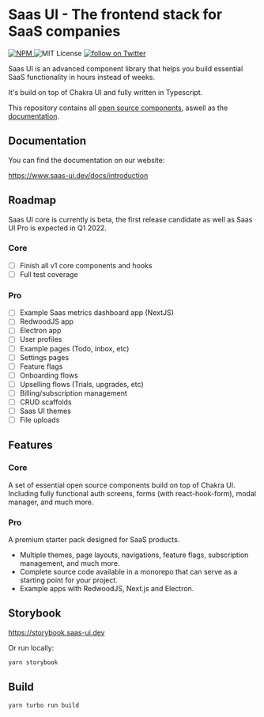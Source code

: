 # Saas UI - The frontend stack for SaaS companies

<p>
  <a href="https://www.npmjs.com/package/@saas-ui/react">
    <img src="https://img.shields.io/npm/v/@saas-ui/react" alt="NPM">
  </a>
  <img alt="MIT License" src="https://img.shields.io/github/license/saas-js/saas-ui"/>
  <a href="https://twitter.com/intent/follow?screen_name=saas_js">
    <img src="https://img.shields.io/twitter/follow/saas_js?style=social&logo=twitter" alt="follow on Twitter">
  </a>
</p>

Saas UI is an advanced component library that helps you build essential SaaS functionality in hours instead of weeks.

It's build on top of Chakra UI and fully written in Typescript.

This repository contains all [open source components](/packages), aswell as the [documentation](apps/website/pages/docs).

## Documentation

You can find the documentation on our website:

https://www.saas-ui.dev/docs/introduction

## Roadmap

Saas UI core is currently is beta, the first release candidate as well as Saas UI Pro is expected in Q1 2022.

### Core
- [ ] Finish all v1 core components and hooks
- [ ] Full test coverage

### Pro
- [ ] Example Saas metrics dashboard app (NextJS)
- [ ] RedwoodJS app
- [ ] Electron app
- [ ] User profiles
- [ ] Example pages (Todo, inbox, etc)
- [ ] Settings pages
- [ ] Feature flags
- [ ] Onboarding flows
- [ ] Upselling flows (Trials, upgrades, etc)
- [ ] Billing/subscription management
- [ ] CRUD scaffolds
- [ ] Saas UI themes
- [ ] File uploads
 
## Features

### Core

A set of essential open source components build on top of Chakra UI.
Including fully functional auth screens, forms (with react-hook-form), modal manager, and much more.

### Pro

A premium starter pack designed for SaaS products.

- Multiple themes, page layouts, navigations, feature flags, subscription management, and much more.
- Complete source code available in a monorepo that can serve as a starting point for your project.
- Example apps with RedwoodJS, Next.js and Electron.

## Storybook

https://storybook.saas-ui.dev

Or run locally:

```bash
yarn storybook
```

## Build

```bash
yarn turbo run build
```
